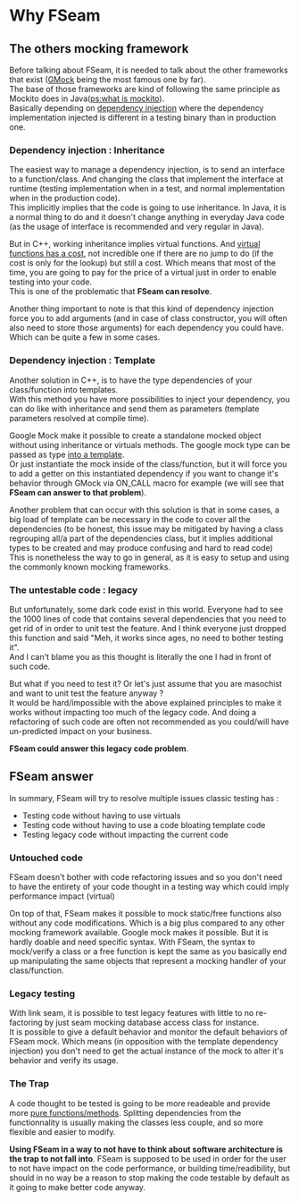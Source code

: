 <a id="top"></a>
# Why FSeam

## The others mocking framework

Before talking about FSeam, it is needed to talk about the other frameworks that exist ([GMock](https://github.com/google/googletest/blob/master/googlemock/README.md) being the most famous one by far).  
The base of those frameworks are kind of following the same principle as Mockito does in Java([ps:what is mockito](https://site.mockito.org/)).  
Basically depending on [dependency injection](https://en.wikipedia.org/wiki/Dependency_injection) where the dependency implementation injected is different in a testing binary than in production one.

### Dependency injection : Inheritance

The easiest way to manage a dependency injection, is to send an interface to a function/class. And changing the class that implement the interface at runtime (testing implementation when in a test, and normal implementation when in the production code).  
This implicitly implies that the code is going to use inheritance. In Java, it is a normal thing to do and it doesn't change anything in everyday Java code (as the usage of interface is recommended and very regular in Java).  
  
  But in C++, working inheritance implies virtual functions. And [virtual functions has a cost](https://stackoverflow.com/questions/667634/what-is-the-performance-cost-of-having-a-virtual-method-in-a-c-class), not incredible one if there are no jump to do (if the cost is only for the lookup) but still a cost. Which means that most of the time, you are going to pay for the price of a virtual just in order to enable testing into your code.  
  This is one of the problematic that **FSeam can resolve**.

  
Another thing important to note is that this kind of dependency injection force you to add arguments (and in case of class constructor, you will often also need to store those arguments) for each dependency you could have. Which can be quite a few in some cases.

### Dependency injection : Template

Another solution in C++, is to have the type dependencies of your class/function into templates.  
With this method you have more possibilities to inject your dependency, you can do like with inheritance and send them as parameters (template parameters resolved at compile time).  

Google Mock make it possible to create a standalone mocked object without using inheritance or virtuals methods. The google mock type can be passed as type [into a template](https://github.com/google/googlemock/blob/master/googlemock/docs/v1_6/CookBook.md#mocking-class-templates).  
 Or just instantiate the mock inside of the class/function, but it will force you to add a getter on this instantiated dependency if you want to change it's behavior through GMock via ON_CALL macro for example (we will see that **FSeam can answer to that problem**).

Another problem that can occur with this solution is that in some cases, a big load of template can be necessary in the code to cover all the dependencies (to be honest, this issue may be mitigated by having a class regrouping all/a part of the dependencies class, but it implies additional types to be created and may produce confusing and hard to read code)  
This is nonetheless the way to go in general, as it is easy to setup and using the commonly known mocking frameworks.

### The untestable code : legacy

But unfortunately, some dark code exist in this world. Everyone had to see the 1000 lines of code that contains several dependencies that you need to get rid of in order to unit test the feature. And I think everyone just dropped this function and said "Meh, it works since ages, no need to bother testing it".  
And I can't blame you as this thought is literally the one I had in front of such code. 

But what if you need to test it? Or let's just assume that you are masochist and want to unit test the feature anyway ?  
It would be hard/impossible with the above explained principles to make it works without impacting too much of the legacy code. And doing a refactoring of such code are often not recommended as you could/will have un-predicted impact on your business.  

**FSeam could answer this legacy code problem**.

## FSeam answer

In summary, FSeam will try to resolve multiple issues classic testing has : 
* Testing code without having to use virtuals
* Testing code without having to use a code bloating template code
* Testing legacy code without impacting the current code

### Untouched code
FSeam doesn't bother with code refactoring issues and so you don't need to have the entirety of your code thought in a testing way which could imply performance impact (virtual)

On top of that, FSeam makes it possible to mock static/free functions also without any code modifications. Which is a big plus compared to any other mocking framework available. Google mock makes it possible. But it is hardly doable and need specific syntax. 
With FSeam, the syntax to mock/verify a class or a free function is kept the same as you basically end up manipulating the same objects that represent a mocking handler of your class/function. 


### Legacy testing
With link seam, it is possible to test legacy features with little to no re-factoring by just seam mocking database access class for instance.  
It is possible to give a default behavior and monitor the default behaviors of FSeam mock. Which means (in opposition with the template dependency injection) you don't need to get the actual instance of the mock to alter it's behavior and verify its usage.

### The Trap
A code thought to be tested is going to be more readeable and provide more [pure functions/methods](https://en.wikipedia.org/wiki/Pure_function).
Splitting dependencies from the functionnality is usually making the classes less couple, and so more flexible and easier to modify.  

**Using FSeam in a way to not have to think about software architecture is the trap to not fall into**. FSeam is supposed to be used in order for the user to not have impact on the code performance, or building time/readibility, but should in no way be a reason to stop making the code testable by default as it going to make better code anyway.
